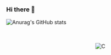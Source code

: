 ### Hi there 👋

![Anurag's GitHub stats](https://github-readme-stats.vercel.app/api?username=namdaeun&show_icons=true&theme=radical)
<br><br><br>
<p 💻 Tech Stacks 💻 style="text-align:center;">

<img alt="C" src ="https://img.shields.io/badge/C-A8B9CC.svg?&style=for-the-badge&logo=C&logoColor=white"/>
